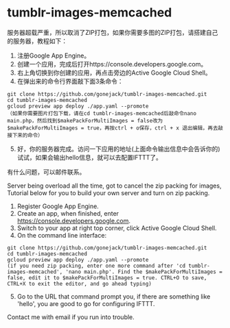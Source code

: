 # tumblr-images-memcached

服务器超载严重，所以取消了ZIP打包，如果你需要多图的ZIP打包，请搭建自己的服务器，教程如下：

1. 注册Google App Engine。
2. 创建一个应用，完成后打开https://console.developers.google.com。
3. 右上角切换到你创建的应用，再点击旁边的Active Google Cloud Shell。
4. 在弹出来的命令行界面敲下面3条命令：

  ```
  git clone https://github.com/gonejack/tumblr-images-memcached.git
  cd tumblr-images-memcached
  gcloud preview app deploy ./app.yaml --promote
  （如果你需要图片打包下载，请在cd tumblr-images-memcached后敲命令nano main.php，然后找到$makePackForMultiImages = false改为$makePackForMultiImages = true，再按ctrl + o保存，ctrl + x 退出编辑，再去敲接下来的命令）
  ```

5. 好，你的服务器完成。访问一下应用的地址(上面命令输出信息中会告诉你的)试试，如果会输出hello信息，就可以去配置IFTTT了。

有什么问题，可以邮件联系。


Server being overload all the time, got to cancel the zip packing for images, Tutorial below for you to build your own server and turn on zip packing.

1. Register Google App Engine.
2. Create an app, when finished, enter https://console.developers.google.com.
3. Switch to your app at right top corner, click Active Google Cloud Shell.
4. On the command line interface:

  ```
  git clone https://github.com/gonejack/tumblr-images-memcached.git
  cd tumblr-images-memcached
  gcloud preview app deploy ./app.yaml --promote
  (if you need zip packing, enter one more command after 'cd tumblr-images-memcached', 'nano main.php'. Find the $makePackForMultiImages = false, edit it to $makePackForMultiImages = true. CTRL+O to save, CTRL+X to exit the editor, and go ahead typing)
  ```

5. Go to the URL that command prompt you, if there are something like 'hello', you are good to go for configuring IFTTT.

Contact me with email if you run into trouble.
